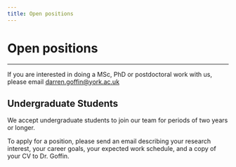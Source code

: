 ```yaml
---
title: Open positions
---
```


# Open positions
- - -

If you are interested in doing a MSc, PhD or postdoctoral work with us, please email darren.goffin@york.ac.uk

## Undergraduate Students

We accept undergraduate students to join our team for periods of two years or longer.

To apply for a position, please send an email describing your research interest, your career goals, your expected work schedule, and a copy of your CV to Dr. Goffin.
